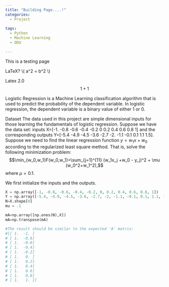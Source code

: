 ```yaml
---
title: "Building Page....!"
categories:
  - Project
  
tags:
  - Python
  - Machine Learning 
  - ODU

---
```


<script type="text/javascript"
        src="https://cdnjs.cloudflare.com/ajax/libs/mathjax/2.7.0/MathJax.js?config=TeX-AMS_CHTML">
</script>

<script type="text/x-mathjax-config">
MathJax.Hub.Config({
tex2jax: {
inlineMath: [['$','$'], ['\\(','\\)']],
processEscapes: true},
jax: ["input/TeX","input/MathML","input/AsciiMath","output/CommonHTML"],
extensions: ["tex2jax.js","mml2jax.js","asciimath2jax.js","MathMenu.js","MathZoom.js","AssistiveMML.js", "[Contrib]/a11y/accessibility-menu.js"],
TeX: {
extensions: ["AMSmath.js","AMSsymbols.js","noErrors.js","noUndefined.js"],
equationNumbers: {
autoNumber: "AMS"
}
}
});
</script>


This is a testing page

LaTeX? 
\\( a^2 = b^2 \\)



Latex 2.0
$$ \begin{equation} \label{label} 1+1 \end{equation} $$

Logistic Regression is a Machine Learning classification algorithm that is used to predict the probability of the dependent variable. In logistic regression, the dependent variable is a binary value of either 1 or 0. 

Dataset
The data used in this project are simple dimensional inputs for those learning the fundamentals of logistic regression. Suppose we have the data set: inputs X=[-1. -0.8 -0.6 -0.4 -0.2  0 0.2  0.4  0.6  0.8  1] and the corresponding outputs Y=[-5.4 -4.9 -4.5 -3.6 -2.7 -2.  -1.1 -0.1  0.1  1.1  1.5]. Suppose we need to find the linear regression function $y=w_1x+w_0$ according to the regularized least square method. That is, solve the following minimization problem: 
<br>
$$\min_{w_0,w_1}F(w_0,w_1)=\sum_{j=1}^{11} (w_1x_j +w_0 - y_j)^2 + \mu (w_0^2+w_1^2),$$
where $\mu=0.1$.
<br>

We first initialize the inputs and the outputs. 
``` python
X = np.array([-1, -0.8, -0.6, -0.4, -0.2, 0, 0.2, 0.4, 0.6, 0.8, 1])
Y = np.array([-5.4, -4.9, -4.5, -3.6, -2.7, -2, -1.1, -0.1, 0.1, 1.1, 1.5])
N=X.shape[0]
mu = .1

mA=np.array([np.ones(N),X])
mA=np.transpose(mA)

#The result should be similar to the expected 'A' matrix:
#[[ 1.  -1. ]
# [ 1.  -0.8]
# [ 1.  -0.6]
# [ 1.  -0.4]
# [ 1.  -0.2]
# [ 1.   0. ]
# [ 1.   0.2]
# [ 1.   0.4]
# [ 1.   0.6]
# [ 1.   0.8]
# [ 1.   1. ]]
```


